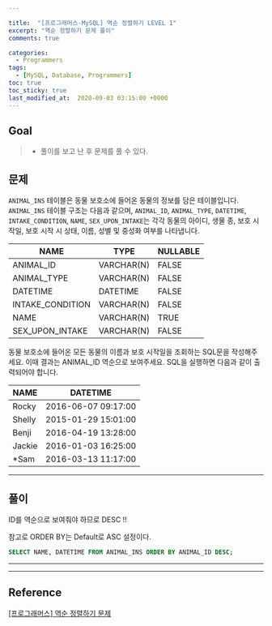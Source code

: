 ```yaml
---

title:  "[프로그래머스-MySQL] 역순 정렬하기 LEVEL 1"
excerpt: "역순 정렬하기 문제 풀이"
comments: true

categories:
  - Programmers
tags: 
  - [MySQL, Database, Programmers]
toc: true
toc_sticky: true
last_modified_at:  2020-09-03 03:15:00 +0000
---
```


## Goal

> - 풀이를 보고 난 후 문제를 풀 수 있다.

## 문제

`ANIMAL_INS` 테이블은 동물 보호소에 들어온 동물의 정보를 담은 테이블입니다. `ANIMAL_INS` 테이블 구조는 다음과 같으며, `ANIMAL_ID`, `ANIMAL_TYPE`, `DATETIME`, `INTAKE_CONDITION`, `NAME`, `SEX_UPON_INTAKE`는 각각 동물의 아이디, 생물 종, 보호 시작일, 보호 시작 시 상태, 이름, 성별 및 중성화 여부를 나타냅니다.

| NAME             | TYPE       | NULLABLE |
| ---------------- | ---------- | -------- |
| ANIMAL_ID        | VARCHAR(N) | FALSE    |
| ANIMAL_TYPE      | VARCHAR(N) | FALSE    |
| DATETIME         | DATETIME   | FALSE    |
| INTAKE_CONDITION | VARCHAR(N) | FALSE    |
| NAME             | VARCHAR(N) | TRUE     |
| SEX_UPON_INTAKE  | VARCHAR(N) | FALSE    |

동물 보호소에 들어온 모든 동물의 이름과 보호 시작일을 조회하는 SQL문을 작성해주세요. 이때 결과는 ANIMAL_ID 역순으로 보여주세요. SQL을 실행하면 다음과 같이 출력되어야 합니다.

| NAME   | DATETIME            |
| ------ | ------------------- |
| Rocky  | 2016-06-07 09:17:00 |
| Shelly | 2015-01-29 15:01:00 |
| Benji  | 2016-04-19 13:28:00 |
| Jackie | 2016-01-03 16:25:00 |
| *Sam   | 2016-03-13 11:17:00 |

---

## 풀이

ID를 역순으로 보여줘야 하므로 DESC !!

참고로 ORDER BY는 Default로 ASC 설정이다.



```sql
SELECT NAME, DATETIME FROM ANIMAL_INS ORDER BY ANIMAL_ID DESC;
```



---



---

## Reference

[[프로그래머스] 역순 정렬하기 문제](https://programmers.co.kr/learn/courses/30/lessons/59035)

